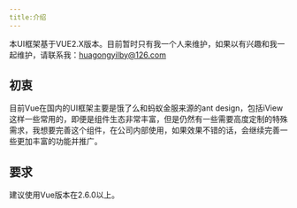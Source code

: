 ```yaml
---
title:介绍
---
```

本UI框架基于VUE2.X版本。目前暂时只有我一个人来维护，如果以有兴趣和我一起维护，请联系我：huagongyilby@126.com
## 初衷
目前Vue在国内的UI框架主要是饿了么和蚂蚁金服来源的ant design，包括iView这样一些常用的，即便是组件生态非常丰富，但是仍然有一些需要高度定制的特殊需求，我想要完善这个组件，在公司内部使用，如果效果不错的话，会继续完善一些更加丰富的功能并推广。
## 要求
建议使用Vue版本在2.6.0以上。
